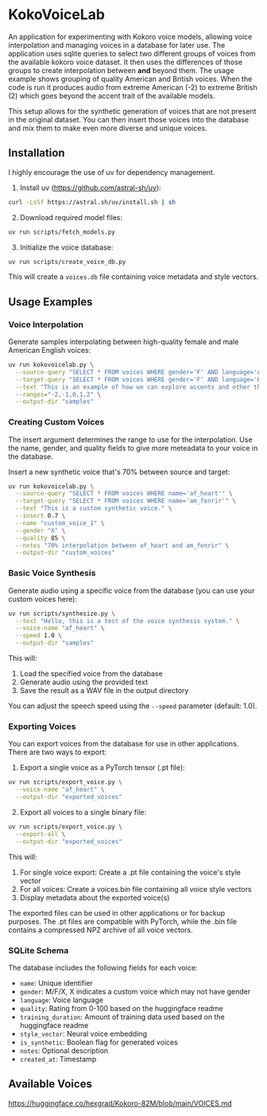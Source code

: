 # KokoVoiceLab

An application for experimenting with Kokoro voice models, allowing voice interpolation and managing voices in a database for later use. The application uses sqlite queries to select two different groups of voices from the available kokoro voice dataset. It then uses the differences of those groups to create interpolation between **and** beyond them. The usage example shows grouping of quality American and British voices. When the code is run it produces audio from extreme American (-2) to extreme British (2) which goes beyond the accent trait of the available models.

This setup allows for the synthetic generation of voices that are not present in the original dataset. You can then insert those voices into the database and mix them to make even more diverse and unique voices.

## Installation
I highly encourage the use of uv for dependency management.

1. Install uv (https://github.com/astral-sh/uv):
```bash
curl -LsSf https://astral.sh/uv/install.sh | sh
```

2. Download required model files:

```bash
uv run scripts/fetch_models.py
```

3. Initialize the voice database:

```bash
uv run scripts/create_voice_db.py
```

This will create a `voices.db` file containing voice metadata and style vectors.

## Usage Examples

### Voice Interpolation

Generate samples interpolating between high-quality female and male American English voices:

```bash
uv run kokovoicelab.py \
  --source-query "SELECT * FROM voices WHERE gender='F' AND language='American English' AND quality >= 70" \
  --target-query "SELECT * FROM voices WHERE gender='F' AND language='British English' AND quality >= 70" \
  --text "This is an example of how we can explore accents and other things. Neat!" \
  --ranges="-2,-1,0,1,2" \
  --output-dir "samples"
```

### Creating Custom Voices

The insert argument determines the range to use for the interpolation. Use the name, gender, and quality fields to give more meteadata to your voice in the database.

Insert a new synthetic voice that's 70% between source and target:

```bash
uv run kokovoicelab.py \
  --source-query "SELECT * FROM voices WHERE name='af_heart'" \
  --target-query "SELECT * FROM voices WHERE name='am_fenrir'" \
  --text "This is a custom synthetic voice." \
  --insert 0.7 \
  --name "custom_voice_1" \
  --gender "X" \
  --quality 85 \
  --notes "70% interpolation between af_heart and am_fenrir" \
  --output-dir "custom_voices"
```

### Basic Voice Synthesis

Generate audio using a specific voice from the database (you can use your custom voices here):

```bash
uv run scripts/synthesize.py \
  --text "Hello, this is a test of the voice synthesis system." \
  --voice-name "af_heart" \
  --speed 1.0 \
  --output-dir "samples"
```

This will:
1. Load the specified voice from the database
2. Generate audio using the provided text
3. Save the result as a WAV file in the output directory

You can adjust the speech speed using the `--speed` parameter (default: 1.0).

### Exporting Voices

You can export voices from the database for use in other applications. There are two ways to export:

1. Export a single voice as a PyTorch tensor (.pt file):

```bash
uv run scripts/export_voice.py \
  --voice-name "af_heart" \
  --output-dir "exported_voices"
```

2. Export all voices to a single binary file:

```bash
uv run scripts/export_voice.py \
  --export-all \
  --output-dir "exported_voices"
```

This will:
1. For single voice export: Create a .pt file containing the voice's style vector
2. For all voices: Create a voices.bin file containing all voice style vectors
3. Display metadata about the exported voice(s)

The exported files can be used in other applications or for backup purposes. The .pt files are compatible with PyTorch, while the .bin file contains a compressed NPZ archive of all voice vectors.

### SQLite Schema

The database includes the following fields for each voice:
- `name`: Unique identifier
- `gender`: M/F/X, X indicates a custom voice which may not have gender
- `language`: Voice language
- `quality`: Rating from 0-100 based on the huggingface readme
- `training_duration`: Amount of training data used based on the huggingface readme
- `style_vector`: Neural voice embedding
- `is_synthetic`: Boolean flag for generated voices
- `notes`: Optional description
- `created_at`: Timestamp

## Available Voices

https://huggingface.co/hexgrad/Kokoro-82M/blob/main/VOICES.md